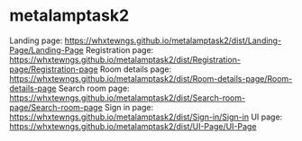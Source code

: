 # metalamptask2
Landing page: https://whxtewngs.github.io/metalamptask2/dist/Landing-Page/Landing-Page
Registration page: https://whxtewngs.github.io/metalamptask2/dist/Registration-page/Registration-page
Room details page: https://whxtewngs.github.io/metalamptask2/dist/Room-details-page/Room-details-page
Search room page: https://whxtewngs.github.io/metalamptask2/dist/Search-room-page/Search-room-page
Sign in page: https://whxtewngs.github.io/metalamptask2/dist/Sign-in/Sign-in
UI page: https://whxtewngs.github.io/metalamptask2/dist/UI-Page/UI-Page
